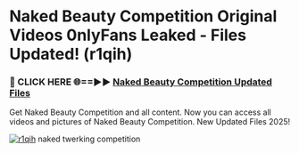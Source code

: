 # Naked Beauty Competition Original Videos 0nlyFans Leaked - Files Updated! (r1qih)

<h3>🔴 CLICK HERE 🌐==►► <a href="https://tinyurl.com/yckcrads" rel="nofollow">Naked Beauty Competition Updated Files</a></h3>

Get Naked Beauty Competition and all content. Now you can access all videos and pictures of Naked Beauty Competition. New Updated Files 2025!

[![r1qih](https://i.imgur.com/hpKpOFt.gif)](https://tinyurl.com/yckcrads)
naked twerking competition